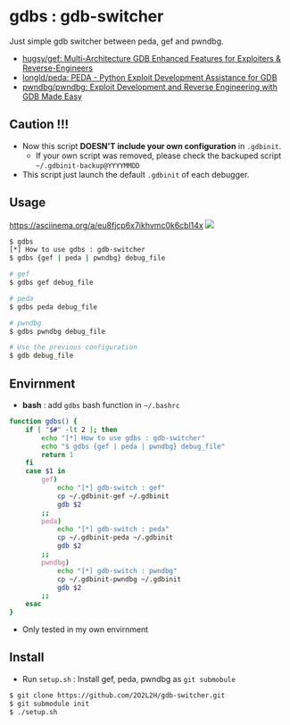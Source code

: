 # gdbs : gdb-switcher

Just simple gdb switcher between peda, gef and pwndbg.

- [hugsy/gef: Multi-Architecture GDB Enhanced Features for Exploiters & Reverse-Engineers](https://github.com/hugsy/gef)
- [longld/peda: PEDA - Python Exploit Development Assistance for GDB](https://github.com/longld/peda)
- [pwndbg/pwndbg: Exploit Development and Reverse Engineering with GDB Made Easy](https://github.com/pwndbg/pwndbg)

## Caution !!!

- Now this script **DOESN'T include your own configuration** in `.gdbinit`.
    - If your own script was removed, please check the backuped script `~/.gdbinit-backup@YYYYMMDD`
- This script just launch the default `.gdbinit` of each debugger.


## Usage

https://asciinema.org/a/eu8fjcp6x7ikhvmc0k6cbl14x
<a href="https://asciinema.org/a/eu8fjcp6x7ikhvmc0k6cbl14x" target="_blank"><img src="https://asciinema.org/a/eu8fjcp6x7ikhvmc0k6cbl14x.png" /></a>

```bash
$ gdbs
[*] How to use gdbs : gdb-switcher
$ gdbs {gef | peda | pwndbg} debug_file

# gef
$ gdbs gef debug_file

# peda
$ gdbs peda debug_file

# pwndbg
$ gdbs pwndbg debug_file

# Use the previous configuration
$ gdb debug_file
```

## Envirnment 

- **bash** : add `gdbs` bash function in `~/.bashrc` 
```bash
function gdbs() {
    if [ "$#" -lt 2 ]; then
        echo "[*] How to use gdbs : gdb-switcher"
        echo "$ gdbs {gef | peda | pwndbg} debug_file"
        return 1
    fi
    case $1 in
        gef) 
            echo "[*] gdb-switch : gef"
            cp ~/.gdbinit-gef ~/.gdbinit
            gdb $2
        ;;
        peda) 
            echo "[*] gdb-switch : peda"
            cp ~/.gdbinit-peda ~/.gdbinit
            gdb $2
        ;;
        pwndbg) 
            echo "[*] gdb-switch : pwndbg"
            cp ~/.gdbinit-pwndbg ~/.gdbinit
            gdb $2
        ;;
    esac
}
```
- Only tested in my own envirnment

## Install

- Run `setup.sh` : Install gef, peda, pwndbg as `git submobule`

```bash
$ git clone https://github.com/2O2L2H/gdb-switcher.git
$ git submodule init
$ ./setup.sh
```









